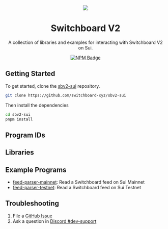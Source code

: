 <div align="center">
  <a href="#">
    <img src="https://github.com/switchboard-xyz/sbv2-core/raw/main/website/static/img/icons/switchboard/avatar.png" />
  </a>

  <h1>Switchboard V2</h1>

  <p>A collection of libraries and examples for interacting with Switchboard V2 on Sui.</p>

  <p>
	  <a href="https://www.npmjs.com/package/@switchboard-xyz/sui.js">
      <img alt="NPM Badge" src="https://img.shields.io/github/package-json/v/switchboard-xyz/sbv2-sui?color=red&filename=javascript%2Fsui.js%2Fpackage.json&label=%40switchboard-xyz%2Fsui.js&logo=npm" />
    </a>
  </p>
</div>

## Getting Started

To get started, clone the
[sbv2-sui](https://github.com/switchboard-xyz/sbv2-sui) repository.

```bash
git clone https://github.com/switchboard-xyz/sbv2-sui
```

Then install the dependencies

```bash
cd sbv2-sui
pnpm install
```

## Program IDs

<!-- addresses -->

<!-- addressesstop -->

## Libraries

<!-- clients -->

<!-- clientsstop -->

## Example Programs

<!-- examples -->

<!-- examplesstop -->

- [feed-parser-mainnet](/programs/mainnet/feed-parser/): Read a Switchboard feed
  on Sui Mainnet
- [feed-parser-testnet](/programs/testnet/feed-parser/): Read a Switchboard feed
  on Sui Testnet

## Troubleshooting

1. File a
   [GitHub Issue](https://github.com/switchboard-xyz/sbv2-solana/issues/new)
2. Ask a question in
   [Discord #dev-support](https://discord.com/channels/841525135311634443/984343400377647144)
